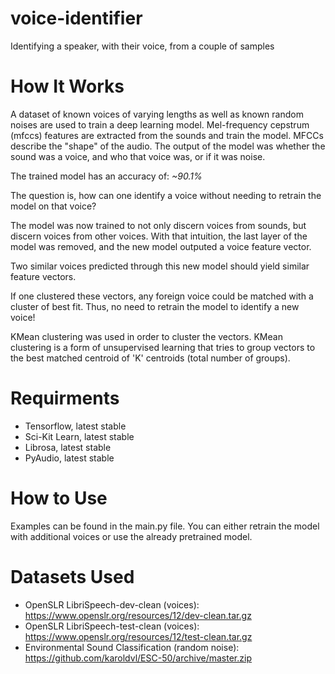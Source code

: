 # voice-identifier
Identifying a speaker, with their voice, from a couple of samples

# How It Works
A dataset of known voices of varying lengths as well as known random noises are used to train a deep learning model. 
Mel-frequency cepstrum (mfccs) features are extracted from the sounds and train the model. MFCCs describe the "shape" of the audio. 
The output of the model was whether the sound was a voice, and who that voice was, or if it was noise. 

The trained model has an accuracy of: *~90.1%*

The question is, how can one identify a voice without needing to retrain the model on that voice? 

The model was now trained to not only discern voices from sounds, but discern voices from other voices. 
With that intuition, the last layer of the model was removed, and the new model outputed a voice feature vector.

Two similar voices predicted through this new model should yield similar feature vectors. 

If one clustered these vectors, any foreign voice could be matched with a cluster of best fit.
Thus, no need to retrain the model to identify a new voice! 

KMean clustering was used in order to cluster the vectors. 
KMean clustering is a form of unsupervised learning that tries to group vectors to the best matched centroid of 'K' centroids (total number of groups). 

# Requirments
- Tensorflow, latest stable
- Sci-Kit Learn, latest stable
- Librosa, latest stable
- PyAudio, latest stable 

# How to Use
Examples can be found in the main.py file.
You can either retrain the model with additional voices or use the already pretrained model.

# Datasets Used

* OpenSLR LibriSpeech-dev-clean (voices): https://www.openslr.org/resources/12/dev-clean.tar.gz
* OpenSLR LibriSpeech-test-clean (voices): https://www.openslr.org/resources/12/test-clean.tar.gz
* Environmental Sound Classification (random noise): https://github.com/karoldvl/ESC-50/archive/master.zip
